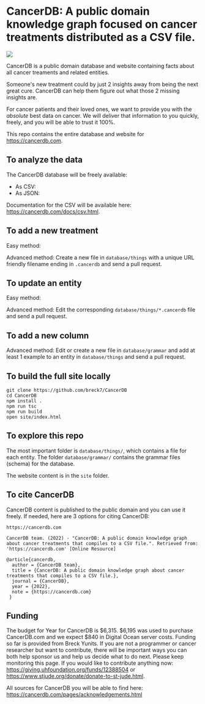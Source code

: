 # CancerDB: A public domain knowledge graph focused on cancer treatments distributed as a CSV file.

<a href="https://github.com/breck7/CancerDB/actions/workflows/didTheTestsPass.yaml"><img src="https://github.com/breck7/CancerDB/actions/workflows/didTheTestsPass.yaml/badge.svg"/></a>

CancerDB is a public domain database and website containing facts about all cancer treaments and related entities.

Someone's new treatment could by just 2 insights away from being the next great cure. CancerDB can help them figure out what those 2 missing insights are.

For cancer patients and their loved ones, we want to provide you with the _absolute_ best data on cancer. We will deliver that information to you quickly, freely, and you will be able to trust it 100%.

This repo contains the entire database and website for https://cancerdb.com.

## To analyze the data

The CancerDB database will be freely available:

- As CSV:
- As JSON:

Documentation for the CSV will be available here: https://cancerdb.com/docs/csv.html.

## To add a new treatment

Easy method:

Advanced method: Create a new file in `database/things` with a unique URL friendly filename ending in `.cancerdb` and send a pull request.

## To update an entity

Easy method:

Advanced method: Edit the corresponding `database/things/*.cancerdb` file and send a pull request.

## To add a new column

Advanced method: Edit or create a new file in `database/grammar` and add at least 1 example to an entity in `database/things` and send a pull request.

## To build the full site locally

```
git clone https://github.com/breck7/CancerDB
cd CancerDB
npm install .
npm run tsc
npm run build
open site/index.html
```

## To explore this repo

The most important folder is `database/things/`, which contains a file for each entity. The folder `database/grammar/` contains the grammar files (schema) for the database.

The website content is in the `site` folder.

## To cite CancerDB

CancerDB content is published to the public domain and you can use it freely. If needed, here are 3 options for citing CancerDB:

```
https://cancerdb.com
```

```
CancerDB team. (2022) - "CancerDB: A public domain knowledge graph about cancer treatments that compiles to a CSV file.". Retrieved from: 'https://cancerdb.com' [Online Resource]
```

```
@article{cancerdb,
  author = {CancerDB team},
  title = {CancerDB: A public domain knowledge graph about cancer treatments that compiles to a CSV file.},
  journal = {CancerDB},
  year = {2022},
  note = {https://cancerdb.com}
 }
```

## Funding

The budget for Year for CancerDB is $6,315. $6,195 was used to purchase CancerDB.com and we expect \$840 in Digital Ocean server costs. Funding so far is provided from Breck Yunits. If you are not a programmer or cancer researcher but want to contribute, there will be important ways you can both help sponsor us and help us decide what to do next. Please keep monitoring this page. If you would like to contribute anything now: https://giving.uhfoundation.org/funds/12388504 or https://www.stjude.org/donate/donate-to-st-jude.html.

All sources for CancerDB you will be able to find here: https://cancerdb.com/pages/acknowledgements.html
